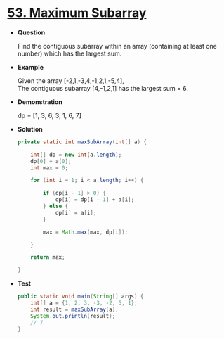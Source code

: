 # [53. Maximum Subarray](https://leetcode.com/problems/maximum-subarray)

* **Question**

    Find the contiguous subarray within an array (containing at least one number) which has the largest sum.
    
* **Example**
    
    Given the array [-2,1,-3,4,-1,2,1,-5,4],<br>
    The contiguous subarray [4,-1,2,1] has the largest sum = 6.
    
* **Demonstration**

    dp = [1, 3, 6, 3, 1, 6, 7]
    
* **Solution**

    ```java
    private static int maxSubArray(int[] a) {

        int[] dp = new int[a.length];
        dp[0] = a[0];
        int max = 0;

        for (int i = 1; i < a.length; i++) {

            if (dp[i - 1] > 0) {
                dp[i] = dp[i - 1] + a[i];
            } else {
                dp[i] = a[i];
            }

            max = Math.max(max, dp[i]);

        }

        return max;

    }
    ```

* **Test**

    ```java
    public static void main(String[] args) {
        int[] a = {1, 2, 3, -3, -2, 5, 1};
        int result = maxSubArray(a);
        System.out.println(result);
        // 7
    }
    ```